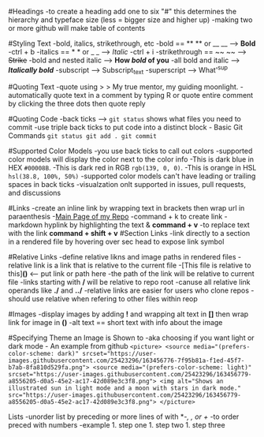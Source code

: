 #Headings
    -to create a heading add one to six "#" this determines the hierarchy and typeface size (less = bigger size and higher up)
    -making two or more github will make table of contents

#Styling Text
    -bold, italics, strikethrough, etc
    -bold == ** ** or __ __ --> **Bold**
        -ctrl + b
    -italics == * * or _ _ --> _Italic_
        -ctrl + i
    -strikethrough == ~~ ~~ --> ~~Strike~~
    -bold and nested italic --> **How _bold_ of you**
    -all bold and italic  --> ***Italically bold***
    -subscript --> Subscript<sub>text</sub>
    -superscript --> What'<sup>sup</sup>

#Quoting Text
    -quote using >
        > My true mentor, my guiding moonlight.
    -automatically quote text in a comment by typing R or quote entire comment by clicking the three dots then quote reply

#Quoting Code
    -back ticks --> `git status` shows what files you need to commit
    -use triple back ticks to put code into a distinct block
    - Basic Git Commands
      ```
      git status
      git add .
      git commit
      ```

#Supported Color Models
    -you use back ticks to call out colors
        -supported color models will display the color next to the color info
        -This is dark blue in HEX `#00008B`.
        -This is dark red in RGB `rgb(139, 0, 0)`.
        -This is orange in HSL `hsl(38.8, 100%, 50%)`
        -supported color models can't have leading or trailing spaces in back ticks
        -visualzation onlt supported in issues, pull requests, and discussions

#Links
    -create an inline link by wrapping text in brackets then wrap url in paraenthesis
        -[Main Page of my Repo](https://github.com/cammaicey/startup)
        -command + k to create link
    -markdown hyplink by highlighting the text & **command + v**
    -to replace text with the link **command + shift + v**
#Section Links
    -link directly to a section in a rendered file by hovering over sec head to expose link symbol

#Relative Links
    -define relative likns and image paths in rendered files
    -relative link is a link that is relative to the current file
        -[This file is relative to this]**()** <-- put link or path here
    -the path of the link will be relative to current file
    -links starting with **/** will be relative to repo root
    -canuse all relative link operands like **./** and **../**
    -relative links are easier for users who clone repos
        -should use relative when refering to other files within reop

#Images
    -display images by adding **!** and wrapping alt text in **[]** then wrap link for image in **()**
        -alt text == short text with info about the image

#Specifying Theme an Image is Shown to
    -aka choosing if you want light or dark mode
    - An example from github
    ```
    <picture>
        <source media="(prefers-color-scheme: dark)" srcset="https://user-images.githubusercontent.com/25423296/163456776-7f95b81a-f1ed-45f7-b7ab-8fa810d529fa.png">
         <source media="(prefers-color-scheme: light)" srcset="https://user-images.githubusercontent.com/25423296/163456779-a8556205-d0a5-45e2-ac17-42d089e3c3f8.png">
        <img alt="Shows an illustrated sun in light mode and a moon with stars in dark mode." src="https://user-images.githubusercontent.com/25423296/163456779-a8556205-d0a5-45e2-ac17-42d089e3c3f8.png">
    </picture>
    ```

Lists
    -unorder list by preceding or more lines of with **-, *, or +**
    -to order preced with numbers
    -example
        1. step one
        1. step two
        1. step three